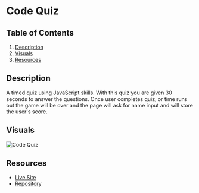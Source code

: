 # Code Quiz

## Table of Contents
1. [Description](#description)
2. [Visuals](#visuals)
3. [Resources](#resources)

## Description
A timed quiz using JavaScript skills. With this quiz you are given 30 seconds to answer the questions. Once user completes quiz, or time runs out the game will be over and the page will ask for name input and will store the user's score.

## Visuals
![Code Quiz]()

## Resources
- [Live Site]() 
- [Repository]()